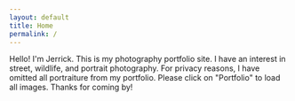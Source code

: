 ```yaml
---
layout: default
title: Home
permalink: /
---
```

Hello! I'm Jerrick. This is my photography portfolio site. I have an interest in street, wildlife, and portrait photography. For privacy reasons, I have omitted all portraiture from my portfolio. Please click on "Portfolio" to load all images. Thanks for coming by!
